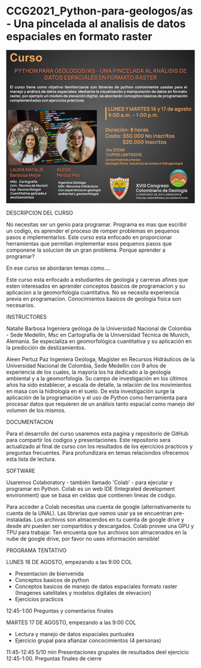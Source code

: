 # CCG2021_Python-para-geologos/as - Una pincelada al analisis de datos espaciales en formato raster

<img src="Plantilla ACTUALIZADA-1.pptx (12).png" alt="hi" class="inline"/>

DESCRIPCION DEL CURSO

No necesitas ser un genio para programar. Programa es mas que escribir un codigo, es aprender el proceso de romper problemas en pequenos pasos e implementarlos. Este curso esta enfocado en proporcionar herramientas que permitan implementar esos pequenos pasos que componene la solucion de un gran problema.
Porque aprender a programar? 

En ese curso se abordaran temas como....

Este curso esta enfocado a estudiantes de geologia y carreras afines que esten interesados en aprender conceptos basicos de programacion y su aplicacion a la geomorfologia cuantitativa. No se necesita experiencia previa en programacion. Conocimientos basicos de geologia fisica son necesarios. 


INSTRUCTORES

Natalie Barbosa
Ingeniera geóloga de la Universidad Nacional de Colombia - Sede Medellín, Msc en Cartografía de la Universidad Técnica de Munich, Alemania. Se especializa en geomorfológica cuantitativa y su aplicación en la predicción de deslizamientos. 

Aleen Pertuz Paz
Ingeniera Geóloga, Magíster en Recursos Hidráulicos de la Universidad Nacional de Colombia, Sede Medellín con 9 años de experiencia de los cuales, la mayoría los ha dedicado a la geología ambiental y a la geomorfología. Su campo de investigación en los últimos años ha sido establecer, a escala de detalle, la relación de los movimientos en masa con la hidrología en el suelo. De esta investigación surge la aplicación de la programación y el uso de Python como herramienta para procesar datos que requieren de un análisis tanto espacial como manejo del volumen de los mismos.

DOCUMENTACION 

Para el desarrollo del curso usaremos esta pagina y repositorio de GitHub para compartir los codigos y presentaciones. Este repositorio sera actualizado al final de curso con los resultados de los ejercicios practicos y preguntas frecuentes. Para profundizara en temas relaciondos ofrecemos esta lista de lectura. 

SOFTWARE 

Usaremos Colaboratory - también llamado 'Colab' - para ejecutar y programar en Python. Colab es un web IDE (Integrated development environment) que se basa en celdas que contienen lineas de codigo. 

Para acceder a Colab necesitas una cuenta de google (alternativamente tu cuenta de la UNAL). Las librerias que vamos usar ya se encuentran pre-instaladas. Los archivos son almacendos en tu cuenta de google drive y desde ahi pueden ser compartidos y descargados. Colab provee una GPU y TPU para trabajar. Ten encuenta que tus archivos son almacenados en la nube de google drive, por favor no uses información sensible! 

PROGRAMA TENTATIVO

LUNES 16 DE AGOSTO, empezando a las 9:00 COL 

  * Presentacion de bienvenida
  * Conceptos basicos de python
  * Conceptos basicos de manejo de datos espaciales formato raster (Imagenes satelitales y modelos digitales de elevacion)
  * Ejercicios practicos

12:45-1:00 Preguntas y comentarios finales 

MARTES 17 DE AGOSTO, empezando a las 9:00 COL

* Lectura y manejo de datos espaciales puntuales 
* Ejercicio grupal para afianzar concocimientos (4 personas) 

11:45-12:45 5/10 min Presentaciones grupales de resultados deel ejercicio
12:45-1:00. Preguntas finales de cierre











